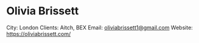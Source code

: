 # Olivia Brissett

City: London
Clients: Aitch, BEX
Email: oliviabrissett1@gmail.com
Website: https://oliviabrissett.com/